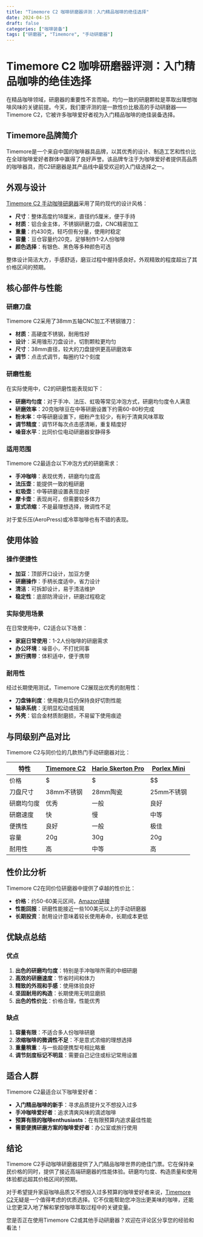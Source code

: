 ```yaml
---
title: "Timemore C2 咖啡研磨器评测：入门精品咖啡的绝佳选择"
date: 2024-04-15
draft: false
categories: ["咖啡装备"]
tags: ["研磨器", "Timemore", "手动研磨器"]
---
```


# Timemore C2 咖啡研磨器评测：入门精品咖啡的绝佳选择

在精品咖啡领域，研磨器的重要性不言而喻。均匀一致的研磨颗粒是萃取出理想咖啡风味的关键前提。今天，我们要评测的是一款性价比极高的手动研磨器——Timemore C2，它被许多咖啡爱好者视为入门精品咖啡的绝佳装备选择。

## Timemore品牌简介

Timemore是一个来自中国的咖啡器具品牌，以其优秀的设计、制造工艺和性价比在全球咖啡爱好者群体中赢得了良好声誉。该品牌专注于为咖啡爱好者提供高品质的咖啡器具，而C2研磨器是其产品线中最受欢迎的入门级选择之一。

## 外观与设计

[Timemore C2 手动咖啡研磨器](https://www.amazon.com/dp/B083FC3X5P?tag=coffeeprism-20)采用了简约现代的设计风格：

- **尺寸**：整体高度约18厘米，直径约5厘米，便于手持
- **材质**：铝合金主体，不锈钢研磨刀盘，CNC精密加工
- **重量**：约430克，轻巧但有分量，使用时稳定
- **容量**：豆仓容量约20克，足够制作1-2人份咖啡
- **颜色选择**：有银色、黑色等多种颜色可选

整体设计简洁大方，手感舒适，磨豆过程中握持感良好。外观精致的程度超出了其价格区间的预期。

## 核心部件与性能

### 研磨刀盘

Timemore C2采用了38mm五轴CNC加工不锈钢锥刀：

- **材质**：高硬度不锈钢，耐用性好
- **设计**：采用锥形刀盘设计，切割颗粒更均匀
- **尺寸**：38mm直径，较大的刀盘提供更高研磨效率
- **调节**：点击式调节，每圈约12个刻度

### 研磨性能

在实际使用中，C2的研磨性能表现如下：

- **研磨均匀度**：对于手冲、法压、虹吸等常见冲泡方式，研磨均匀度令人满意
- **研磨效率**：20克咖啡豆在中等研磨设置下约需60-80秒完成
- **粉末率**：中等研磨设置下，细粉产生较少，有利于清爽风味萃取
- **调节精度**：调节环每次点击感清晰，重复精度好
- **噪音水平**：比同价位电动研磨器安静得多

### 适用范围

Timemore C2最适合以下冲泡方式的研磨需求：

- **手冲咖啡**：表现优秀，研磨均匀度高
- **法压壶**：能提供一致的粗研磨
- **虹吸壶**：中等研磨设置表现良好
- **摩卡壶**：表现尚可，但需要较多体力
- **意式浓缩**：不是最理想选择，微调性不足

对于爱乐压(AeroPress)或冷萃咖啡也有不错的表现。

## 使用体验

### 操作便捷性

- **加豆**：顶部开口设计，加豆方便
- **研磨操作**：手柄长度适中，省力设计
- **清洁**：可拆卸设计，易于清洁维护
- **稳定性**：底部防滑设计，研磨过程稳定

### 实际使用场景

在日常使用中，C2适合以下场景：

- **家庭日常使用**：1-2人份咖啡的研磨需求
- **办公环境**：噪音小，不打扰同事
- **旅行携带**：体积适中，便于携带

### 耐用性

经过长期使用测试，Timemore C2展现出优秀的耐用性：

- **刀盘锋利度**：使用数月后仍保持良好切割性能
- **轴承系统**：无明显松动或摇晃
- **外壳**：铝合金材质耐磨损，不易留下使用痕迹

## 与同级别产品对比

Timemore C2与同价位的几款热门手动研磨器对比：

| 特性 | [Timemore C2](https://www.amazon.com/dp/B083FC3X5P?tag=coffeeprism-20) | [Hario Skerton Pro](https://www.amazon.com/dp/B01MXJI90M?tag=coffeeprism-20) | [Porlex Mini](https://www.amazon.com/dp/B0044ZA066?tag=coffeeprism-20) |
|------|------------|-------------------|-------------|
| 价格 | $ | $ | $$ |
| 刀盘尺寸 | 38mm不锈钢 | 28mm陶瓷 | 25mm不锈钢 |
| 研磨均匀度 | 优秀 | 一般 | 良好 |
| 研磨速度 | 快 | 慢 | 中等 |
| 便携性 | 良好 | 一般 | 极佳 |
| 容量 | 20g | 30g | 20g |
| 耐用性 | 高 | 中等 | 高 |

## 性价比分析

Timemore C2在同价位研磨器中提供了卓越的性价比：

- **价格**：约50-60美元区间，[Amazon链接](https://www.amazon.com/dp/B083FC3X5P?tag=coffeeprism-20)
- **性能回报**：研磨性能接近一些100美元以上的手动研磨器
- **长期投资**：耐用设计意味着较长使用寿命，长期成本更低

## 优缺点总结

### 优点

1. **出色的研磨均匀度**：特别是手冲咖啡所需的中细研磨
2. **高效的研磨速度**：节省时间和体力
3. **精致的外观和手感**：使用体验良好
4. **坚固耐用的构造**：长期使用无明显磨损
5. **出色的性价比**：价格合理，性能优秀

### 缺点

1. **容量有限**：不适合多人份咖啡研磨
2. **浓缩咖啡的微调性不足**：不是意式浓缩的理想选择
3. **重量稍重**：与一些超便携型号相比略重
4. **调节刻度标记不明显**：需要自己记住或标记常用设置

## 适合人群

Timemore C2最适合以下咖啡爱好者：

- **入门精品咖啡的新手**：寻求品质提升又不想投入过多
- **手冲咖啡爱好者**：追求清爽风味的滴滤咖啡
- **预算有限的咖啡enthusiasts**：在有限预算内追求最佳性能
- **需要便携研磨方案的咖啡爱好者**：办公室或旅行使用

## 结论

Timemore C2手动咖啡研磨器提供了入门精品咖啡世界的绝佳门票。它在保持亲民价格的同时，提供了接近高端研磨器的性能体验。研磨均匀度、构造质量和使用体验都远超其价格区间的预期。

对于希望提升家庭咖啡品质又不想投入过多预算的咖啡爱好者来说，[Timemore C2](https://www.amazon.com/dp/B083FC3X5P?tag=coffeeprism-20)无疑是一个值得考虑的优质选择。它不仅能帮助您冲泡出更美味的咖啡，还能让您更深入地了解和掌控咖啡萃取过程中的关键变量。

您是否正在使用Timemore C2或其他手动研磨器？欢迎在评论区分享您的经验和看法！ 
